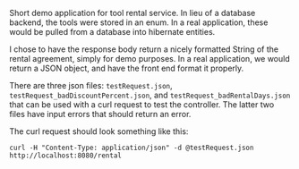 Short demo application for tool rental service. In lieu of a database backend, the tools were stored in an enum. In a real application, these would be pulled from a database into hibernate entities. 

I chose to have the response body return a nicely formatted String of the rental agreement, simply for demo purposes. In a real application, we would return a JSON object, and have the front end format it properly.

There are three json files: `testRequest.json`, `testRequest_badDiscountPercent.json`, and `testRequest_badRentalDays.json` that can be used with a curl request to test the controller.
The latter two files have input errors that should return an error.

The curl request should look something like this:
```
curl -H "Content-Type: application/json" -d @testRequest.json http://localhost:8080/rental
```